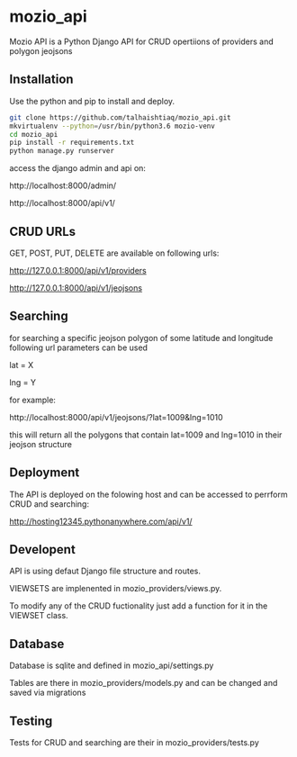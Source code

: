 # mozio_api
Mozio API is a Python Django  API for CRUD opertiions of providers and polygon jeojsons

## Installation

Use the python and pip to install and deploy.

```bash
git clone https://github.com/talhaishtiaq/mozio_api.git
mkvirtualenv --python=/usr/bin/python3.6 mozio-venv
cd mozio_api
pip install -r requirements.txt
python manage.py runserver
```
access the django admin and api on:

http://localhost:8000/admin/

http://localhost:8000/api/v1/

## CRUD URLs

GET, POST, PUT, DELETE are available on following urls:

http://127.0.0.1:8000/api/v1/providers

http://127.0.0.1:8000/api/v1/jeojsons

## Searching
for searching a specific jeojson polygon of some latitude and longitude following url parameters can be used

lat = X

lng = Y

for example:

http://localhost:8000/api/v1/jeojsons/?lat=1009&lng=1010

this will return all the polygons that contain lat=1009 and lng=1010 in their jeojson structure

## Deployment

The API is deployed on the folowing host and can be accessed to perrform CRUD and searching:

http://hosting12345.pythonanywhere.com/api/v1/


## Developent

API is using defaut Django file structure and routes.

VIEWSETS are implenented in mozio_providers/views.py.

To modify any of the CRUD fuctionality just add a function for it in the VIEWSET class.

## Database

Database is sqlite and defined in mozio_api/settings.py

Tables are there in mozio_providers/models.py and can be changed and saved via migrations

## Testing

Tests for CRUD and searching are their in  mozio_providers/tests.py
